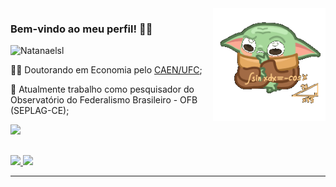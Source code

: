 
<img  width = "180px" align = "right" alt="bay-yoda" style="vertical-align:middle; " src="https://github.com/Natanaelsl/Natanaelsl/blob/main/baby-yoda-sticker-4_200x200.gif"/>

### Bem-vindo ao meu perfil! 👩‍💻
<img src="https://komarev.com/ghpvc/?username=Natanaelsl&color=blue" alt="Natanaelsl"/> 

:man_student: Doutorando em Economia pelo [CAEN/UFC](https://caen.ufc.br/pt/);

🔭 Atualmente trabalho como pesquisador do Observatório do Federalismo Brasileiro - OFB (SEPLAG-CE);

<div> 
  <a href="https://linkedin.com/in/natanael-soares-003a3b214" target="_blank"><img src="https://img.shields.io/badge/-LinkedIn-%230077B5?style=for-the-badge&logo=linkedin&logoColor=white" target="_blank"></a>  
</div>

<!--
🌱 Atualmente aprendendo;
Hi there, I'm Natanael Soares
<div class="col2">
Algum texto
<img align="center" alt="bay-yoda" src="https://github.com/Natanaelsl/Natanaelsl/blob/main/baby-yoda-sticker-4_200x200.gif">
</div>
-->
 
##

<div class="skills">
  <a
     href="https://github.com/Natanaelsl">
     <img height="120em" src="https://github-readme-stats.vercel.app/api?username=Natanaelsl&show_icons=true&theme=default&include_all_commits=true&count_private=true"/>
  </a>
  <a
     href="https://github.com/Natanaelsl">
     <img height="120em" src="https://github-readme-stats.vercel.app/api/top-langs/?username=Natanaelsl&layout=compact&langs_count=7&theme=default"/>
  </a>
</div>

---
